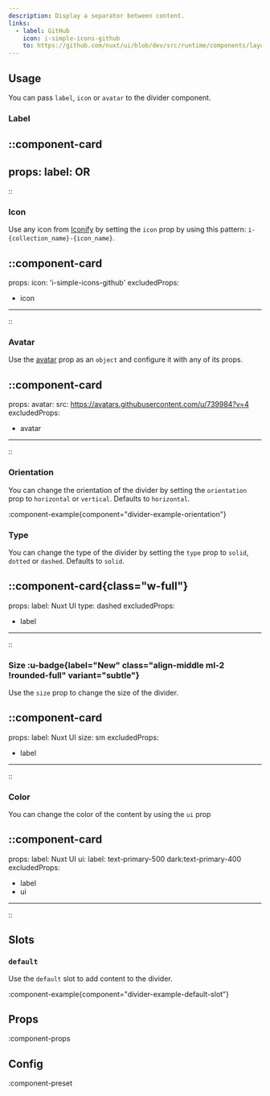 ```yaml
---
description: Display a separator between content.
links:
  - label: GitHub
    icon: i-simple-icons-github
    to: https://github.com/nuxt/ui/blob/dev/src/runtime/components/layout/Divider.vue
---
```


## Usage

You can pass `label`, `icon` or `avatar` to the divider component.

### Label

::component-card
---
props:
  label: OR
---
::

### Icon

Use any icon from [Iconify](https://icones.js.org) by setting the `icon` prop by using this pattern: `i-{collection_name}-{icon_name}`.

::component-card
---
props:
  icon: 'i-simple-icons-github'
excludedProps:
  - icon
---
::

### Avatar

Use the [avatar](/components/avatar) prop as an `object` and configure it with any of its props.

::component-card
---
props:
  avatar:
    src: https://avatars.githubusercontent.com/u/739984?v=4
excludedProps:
  - avatar
---
::

### Orientation

You can change the orientation of the divider by setting the `orientation` prop to `horizontal` or `vertical`. Defaults to `horizontal`.

:component-example{component="divider-example-orientation"}

### Type

You can change the type of the divider by setting the `type` prop to `solid`, `dotted` or `dashed`. Defaults to `solid`.

::component-card{class="w-full"}
---
props:
  label: Nuxt UI
  type: dashed
excludedProps:
  - label
---
::

### Size :u-badge{label="New" class="align-middle ml-2 !rounded-full" variant="subtle"}

Use the `size` prop to change the size of the divider.

::component-card
---
props:
  label: Nuxt UI
  size: sm
excludedProps:
  - label
---
::

### Color

You can change the color of the content by using the `ui` prop

::component-card
---
props:
  label: Nuxt UI
  ui:
    label: text-primary-500 dark:text-primary-400
excludedProps:
  - label
  - ui
---
::

## Slots

### `default`

Use the `default` slot to add content to the divider.

:component-example{component="divider-example-default-slot"}

## Props

:component-props

## Config

:component-preset

